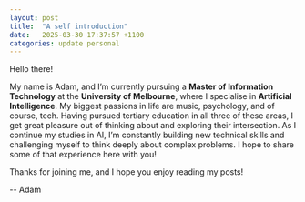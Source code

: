 ```yaml
---
layout: post
title:  "A self introduction"
date:   2025-03-30 17:37:57 +1100
categories: update personal
---
```

Hello there!

My name is Adam, and I’m currently pursuing a **Master of Information Technology** at the **University of Melbourne**, where I specialise in **Artificial Intelligence**. My biggest passions in life are music, psychology, and of course, tech. Having pursued tertiary education in all three of these areas, I get great pleasure out of thinking about and exploring their intersection. As I continue my studies in AI, I’m constantly building new technical skills and challenging myself to think deeply about complex problems. I hope to share some of that experience here with you!

Thanks for joining me, and I hope you enjoy reading my posts!

-- Adam